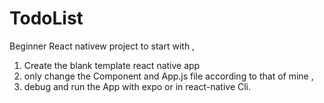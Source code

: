 # TodoList
Beginner React nativew project to start with ,
1) Create the blank template react native app
2) only change the Component and App.js file according to that of mine ,
3) debug and run the App with expo or in react-native Cli.
